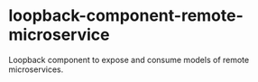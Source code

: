 # loopback-component-remote-microservice
Loopback component to expose and consume models of remote microservices.
